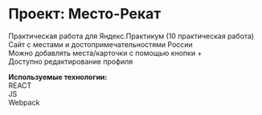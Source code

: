 # Проект: Место-Рекат

Практическая работа для Яндекс.Практикум (10 практическая работа)
<br>Сайт с местами и достопримечательностями России
<br>Можно добавлять места/карточки с помощью кнопки +
<br>Доступно редактирование профиля

**Используемые технологии:**
<br>REACT
<br>JS
<br>Webpack


